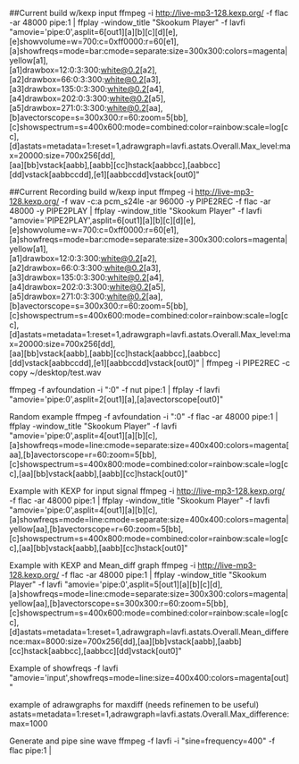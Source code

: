 ##Current build w/kexp input
ffmpeg -i http://live-mp3-128.kexp.org/ -f flac -ar 48000 pipe:1 | ffplay -window_title "Skookum Player" -f lavfi \
"amovie='pipe\:0',asplit=6[out1][a][b][c][d][e],\
[e]showvolume=w=700:c=0xff0000:r=60[e1],\
[a]showfreqs=mode=bar:cmode=separate:size=300x300:colors=magenta|yellow[a1],\
[a1]drawbox=12:0:3:300:white@0.2[a2],[a2]drawbox=66:0:3:300:white@0.2[a3],[a3]drawbox=135:0:3:300:white@0.2[a4],[a4]drawbox=202:0:3:300:white@0.2[a5],[a5]drawbox=271:0:3:300:white@0.2[aa],\
[b]avectorscope=s=300x300:r=60:zoom=5[bb],\
[c]showspectrum=s=400x600:mode=combined:color=rainbow:scale=log[cc],\
[d]astats=metadata=1:reset=1,adrawgraph=lavfi.astats.Overall.Max_level:max=20000:size=700x256[dd],\
[aa][bb]vstack[aabb],[aabb][cc]hstack[aabbcc],[aabbcc][dd]vstack[aabbccdd],[e1][aabbccdd]vstack[out0]"







##Current Recording build w/kexp input
ffmpeg -i http://live-mp3-128.kexp.org/ -f wav -c:a pcm_s24le -ar 96000 -y PIPE2REC -f flac -ar 48000 -y PIPE2PLAY | ffplay -window_title "Skookum Player"  -f lavfi \
"amovie='PIPE2PLAY',asplit=6[out1][a][b][c][d][e],\
[e]showvolume=w=700:c=0xff0000:r=60[e1],\
[a]showfreqs=mode=bar:cmode=separate:size=300x300:colors=magenta|yellow[a1],\
[a1]drawbox=12:0:3:300:white@0.2[a2],[a2]drawbox=66:0:3:300:white@0.2[a3],[a3]drawbox=135:0:3:300:white@0.2[a4],[a4]drawbox=202:0:3:300:white@0.2[a5],[a5]drawbox=271:0:3:300:white@0.2[aa],\
[b]avectorscope=s=300x300:r=60:zoom=5[bb],\
[c]showspectrum=s=400x600:mode=combined:color=rainbow:scale=log[cc],\
[d]astats=metadata=1:reset=1,adrawgraph=lavfi.astats.Overall.Max_level:max=20000:size=700x256[dd],\
[aa][bb]vstack[aabb],[aabb][cc]hstack[aabbcc],[aabbcc][dd]vstack[aabbccdd],[e1][aabbccdd]vstack[out0]" | ffmpeg -i PIPE2REC -c copy ~/desktop/test.wav 









ffmpeg -f avfoundation -i ":0" -f nut pipe:1 | ffplay -f lavfi "amovie='pipe\:0',asplit=2[out1][a],[a]avectorscope[out0]"


Random example
ffmpeg -f avfoundation -i ":0" -f flac -ar 48000 pipe:1 | ffplay -window_title "Skookum Player" -f lavfi "amovie='pipe\:0',asplit=4[out1][a][b][c],[a]showfreqs=mode=line:cmode=separate:size=400x400:colors=magenta[aa],[b]avectorscope=r=60:zoom=5[bb],[c]showspectrum=s=400x800:mode=combined:color=rainbow:scale=log[cc],[aa][bb]vstack[aabb],[aabb][cc]hstack[out0]"


Example with KEXP for input signal
ffmpeg -i http://live-mp3-128.kexp.org/ -f flac -ar 48000 pipe:1 | ffplay -window_title "Skookum Player" -f lavfi "amovie='pipe\:0',asplit=4[out1][a][b][c],[a]showfreqs=mode=line:cmode=separate:size=400x400:colors=magenta|yellow[aa],[b]avectorscope=r=60:zoom=5[bb],[c]showspectrum=s=400x800:mode=combined:color=rainbow:scale=log[cc],[aa][bb]vstack[aabb],[aabb][cc]hstack[out0]"


Example with KEXP and Mean_diff graph
ffmpeg -i http://live-mp3-128.kexp.org/ -f flac -ar 48000 pipe:1 | ffplay -window_title "Skookum Player" -f lavfi "amovie='pipe\:0',asplit=5[out1][a][b][c][d],[a]showfreqs=mode=line:cmode=separate:size=300x300:colors=magenta|yellow[aa],[b]avectorscope=s=300x300:r=60:zoom=5[bb],[c]showspectrum=s=400x600:mode=combined:color=rainbow:scale=log[cc],[d]astats=metadata=1:reset=1,adrawgraph=lavfi.astats.Overall.Mean_difference:max=8000:size=700x256[dd],[aa][bb]vstack[aabb],[aabb][cc]hstack[aabbcc],[aabbcc][dd]vstack[out0]"

Example of showfreqs
-f lavfi "amovie='input',showfreqs=mode=line:size=400x400:colors=magenta[out]"

example of adrawgraphs for maxdiff (needs refinemen to be useful)
astats=metadata=1:reset=1,adrawgraph=lavfi.astats.Overall.Max_difference:max=1000

Generate and pipe sine wave
ffmpeg -f lavfi -i "sine=frequency=400" -f flac pipe:1 |
